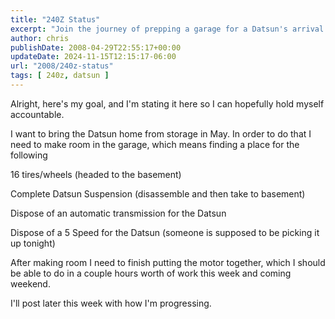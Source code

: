 ```yaml
---
title: "240Z Status"
excerpt: "Join the journey of prepping a garage for a Datsun's arrival: from organizing parts to reassembling the motor, step by step."
author: chris
publishDate: 2008-04-29T22:55:17+00:00
updateDate: 2024-11-15T12:15:17-06:00
url: "2008/240z-status"
tags: [ 240z, datsun ]
---
```


Alright, here's my goal, and I'm stating it here so I can hopefully hold myself accountable.

I want to bring the Datsun home from storage in May. In order to do that I need to make room in the garage, which means finding a place for the following

16 tires/wheels (headed to the basement)

Complete Datsun Suspension (disassemble and then take to basement)

Dispose of an automatic transmission for the Datsun

Dispose of a 5 Speed for the Datsun (someone is supposed to be picking it up tonight)

After making room I need to finish putting the motor together, which I should be able to do in a couple hours worth of work this week and coming weekend.

I'll post later this week with how I'm progressing.

